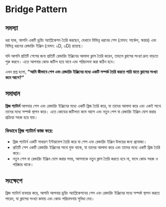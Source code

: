 # Bridge Pattern

## সমস্যা
ধরা যাক, আপনি একটি ড্রয়িং অ্যাপ্লিকেশন তৈরি করছেন, যেখানে বিভিন্ন ধরনের শেপ (যেমন: সার্কেল, স্কয়ার) এবং বিভিন্ন ধরনের রেন্ডারিং ইঞ্জিন (যেমন: ২D, ৩D) রয়েছে।

যদি আপনি প্রতিটি শেপের জন্য প্রতিটি রেন্ডারিং ইঞ্জিনের আলাদা ক্লাস তৈরি করেন, তাহলে ক্লাসের সংখ্যা দ্রুত বাড়তে শুরু করবে। এতে আপনার কোড জটিল হয়ে যাবে এবং পরিচালনা করা কঠিন হবে।

এখন প্রশ্ন হলো, **"আমি কীভাবে শেপ এবং রেন্ডারিং ইঞ্জিনের মধ্যে একটি সম্পর্ক তৈরি করতে পারি যাতে ক্লাসের সংখ্যা কমে আসে?"**

## সমাধান
**ব্রিজ প্যাটার্ন** আপনার শেপ এবং রেন্ডারিং ইঞ্জিনের মধ্যে একটি ব্রিজ তৈরি করে, যা তাদের আলাদা করে এবং একই সাথে তাদের মধ্যে সম্পর্ক স্থাপন করে। এতে কোডের জটিলতা কমে আসে এবং নতুন শেপ বা রেন্ডারিং ইঞ্জিন যোগ করার প্রক্রিয়া সহজ হয়ে যায়।

### কিভাবে ব্রিজ প্যাটার্ন কাজ করে:
- ব্রিজ প্যাটার্ন একটি সাধারণ ইন্টারফেস তৈরি করে যা শেপ এবং রেন্ডারিং ইঞ্জিন উভয়ের জন্য প্রযোজ্য।
- প্রতিটি শেপ একটি রেন্ডারিং ইঞ্জিনের সাথে যুক্ত থাকে, যা তাদের আলাদা করে এবং তাদের মধ্যে একটি ব্রিজ তৈরি করে।
- নতুন শেপ বা রেন্ডারিং ইঞ্জিন যোগ করার সময়, আপনাকে নতুন ক্লাস তৈরি করতে হবে না, ফলে কোড সহজ ও পরিষ্কার থাকে।

## সংক্ষেপে
ব্রিজ প্যাটার্ন ব্যবহার করে, আপনি আপনার ড্রয়িং অ্যাপ্লিকেশনের শেপ এবং রেন্ডারিং ইঞ্জিনের মধ্যে সম্পর্ক স্থাপন করতে পারেন, যা ক্লাসের সংখ্যা কমায় এবং কোড পরিচালনায় সুবিধা দেয়।
